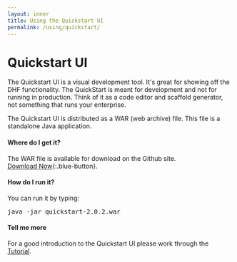 ```yaml
---
layout: inner
title: Using the Quickstart UI
permalink: /using/quickstart/
---
```


# Quickstart UI

The Quickstart UI is a visual development tool. It's great for showing off the DHF functionality. The QuickStart is meant for development and not for running in production. Think of it as a code editor and scaffold generator, not something that runs your enterprise.

The Quickstart UI is distributed as a WAR (web archive) file. This file is a standalone Java application.

#### Where do I get it?
The WAR file is available for download on the Github site.  
[Download Now](https://github.com/marklogic-community/marklogic-data-hub/releases/download/v2.0.2/quick-start-2.0.2.war){:.blue-button}.

#### How do I run it?
You can run it by typing:

<pre class="cmdline">
java -jar quickstart-2.0.2.war
</pre>

#### Tell me more
For a good introduction to the Quickstart UI please work through the [Tutorial](../tutorial/2x.md).
